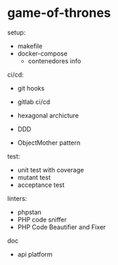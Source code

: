 # game-of-thrones

setup:
- makefile
- docker-compose
  - contenedores info

ci/cd:
- git hooks
- gitlab ci/cd

- hexagonal archicture
- DDD
- ObjectMother pattern 

test:
- unit test with coverage
- mutant test
- acceptance test

linters:
- phpstan
- PHP code sniffer
- PHP Code Beautifier and Fixer

doc
- api platform
